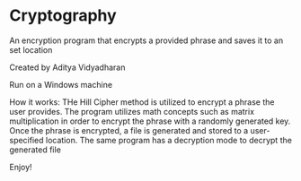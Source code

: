 # Cryptography
An encryption program that encrypts a provided phrase and saves it to an set location

Created by Aditya Vidyadharan

Run on a Windows machine

How it works: THe Hill Cipher method is utilized to encrypt a phrase the user provides. The program utilizes math concepts such as matrix multiplication in order to encrypt the phrase with a randomly generated key. Once the phrase is encrypted, a file is generated and stored to a user-specified location. The same program has a decryption mode to decrypt the generated file

Enjoy!
